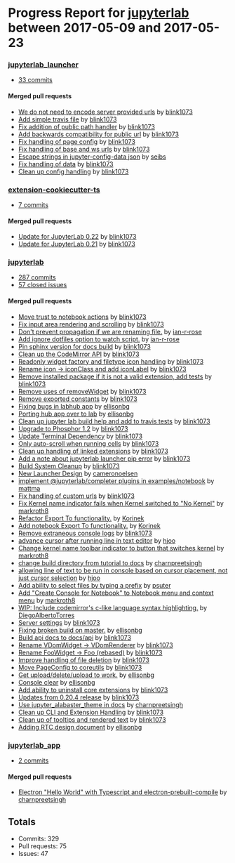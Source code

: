 # Progress Report for [jupyterlab](https://github.com/jupyterlab) between 2017-05-09 and 2017-05-23

### [jupyterlab_launcher](https://github.com/jupyterlab/jupyterlab_launcher)
-  [33 commits](https://github.com/jupyterlab/jupyterlab_launcher/compare/master@%7B1494313200%7D...master@%7B1495522800%7D)

#### Merged pull requests
- [We do not need to encode server provided urls](https://github.com/jupyterlab/jupyterlab_launcher/pull/12) by [blink1073](https://github.com/blink1073)
- [Add simple travis file](https://github.com/jupyterlab/jupyterlab_launcher/pull/11) by [blink1073](https://github.com/blink1073)
- [Fix addition of public path handler](https://github.com/jupyterlab/jupyterlab_launcher/pull/9) by [blink1073](https://github.com/blink1073)
- [Add backwards compatibility for public url](https://github.com/jupyterlab/jupyterlab_launcher/pull/8) by [blink1073](https://github.com/blink1073)
- [Fix handling of page config](https://github.com/jupyterlab/jupyterlab_launcher/pull/7) by [blink1073](https://github.com/blink1073)
- [Fix handling of base and ws urls](https://github.com/jupyterlab/jupyterlab_launcher/pull/6) by [blink1073](https://github.com/blink1073)
- [Escape strings in jupyter-config-data json](https://github.com/jupyterlab/jupyterlab_launcher/pull/5) by [seibs](https://github.com/seibs)
- [Fix handling of data](https://github.com/jupyterlab/jupyterlab_launcher/pull/4) by [blink1073](https://github.com/blink1073)
- [Clean up config handling](https://github.com/jupyterlab/jupyterlab_launcher/pull/3) by [blink1073](https://github.com/blink1073)

### [extension-cookiecutter-ts](https://github.com/jupyterlab/extension-cookiecutter-ts)
-  [7 commits](https://github.com/jupyterlab/extension-cookiecutter-ts/compare/master@%7B1494313200%7D...master@%7B1495522800%7D)

#### Merged pull requests
- [Update for JupyterLab 0.22](https://github.com/jupyterlab/extension-cookiecutter-ts/pull/12) by [blink1073](https://github.com/blink1073)
- [Update for JupyterLab 0.21](https://github.com/jupyterlab/extension-cookiecutter-ts/pull/11) by [blink1073](https://github.com/blink1073)

### [jupyterlab](https://github.com/jupyterlab/jupyterlab)
-  [287 commits](https://github.com/jupyterlab/jupyterlab/compare/master@%7B1494313200%7D...master@%7B1495522800%7D)
-  [57 closed issues](https://github.com/jupyterlab/jupyterlab/issues?utf8=%E2%9C%93&q=is%3Aissue%20closed%3A2017-05-09..2017-05-23)

#### Merged pull requests
- [Move trust to notebook actions](https://github.com/jupyterlab/jupyterlab/pull/2260) by [blink1073](https://github.com/blink1073)
- [Fix input area rendering and scrolling](https://github.com/jupyterlab/jupyterlab/pull/2256) by [blink1073](https://github.com/blink1073)
- [Don't prevent propagation if we are renaming file.](https://github.com/jupyterlab/jupyterlab/pull/2249) by [ian-r-rose](https://github.com/ian-r-rose)
- [Add ignore dotfiles option to watch script.](https://github.com/jupyterlab/jupyterlab/pull/2241) by [ian-r-rose](https://github.com/ian-r-rose)
- [Pin sphinx version for docs build](https://github.com/jupyterlab/jupyterlab/pull/2240) by [blink1073](https://github.com/blink1073)
- [Clean up the CodeMirror API](https://github.com/jupyterlab/jupyterlab/pull/2237) by [blink1073](https://github.com/blink1073)
- [Readonly widget factory and filetype icon handling](https://github.com/jupyterlab/jupyterlab/pull/2236) by [blink1073](https://github.com/blink1073)
- [Rename icon -> iconClass and add iconLabel](https://github.com/jupyterlab/jupyterlab/pull/2233) by [blink1073](https://github.com/blink1073)
- [Remove installed package if it is not a valid extension, add tests](https://github.com/jupyterlab/jupyterlab/pull/2231) by [blink1073](https://github.com/blink1073)
- [Remove uses of removeWidget](https://github.com/jupyterlab/jupyterlab/pull/2230) by [blink1073](https://github.com/blink1073)
- [Remove exported constants](https://github.com/jupyterlab/jupyterlab/pull/2229) by [blink1073](https://github.com/blink1073)
- [Fixing bugs in labhub app](https://github.com/jupyterlab/jupyterlab/pull/2223) by [ellisonbg](https://github.com/ellisonbg)
- [Porting hub app over to lab](https://github.com/jupyterlab/jupyterlab/pull/2222) by [ellisonbg](https://github.com/ellisonbg)
- [Clean up jupyter lab build help and add to travis tests](https://github.com/jupyterlab/jupyterlab/pull/2221) by [blink1073](https://github.com/blink1073)
- [Upgrade to Phosphor 1.2](https://github.com/jupyterlab/jupyterlab/pull/2218) by [blink1073](https://github.com/blink1073)
- [Update Terminal Dependency](https://github.com/jupyterlab/jupyterlab/pull/2217) by [blink1073](https://github.com/blink1073)
- [Only auto-scroll when running cells](https://github.com/jupyterlab/jupyterlab/pull/2216) by [blink1073](https://github.com/blink1073)
- [Clean up handling of linked extensions](https://github.com/jupyterlab/jupyterlab/pull/2215) by [blink1073](https://github.com/blink1073)
- [Add a note about jupyterlab launcher pip error](https://github.com/jupyterlab/jupyterlab/pull/2214) by [blink1073](https://github.com/blink1073)
- [Build System Cleanup](https://github.com/jupyterlab/jupyterlab/pull/2213) by [blink1073](https://github.com/blink1073)
- [New Launcher Design](https://github.com/jupyterlab/jupyterlab/pull/2212) by [cameronoelsen](https://github.com/cameronoelsen)
- [implement @jupyterlab/completer plugins in examples/notebook](https://github.com/jupyterlab/jupyterlab/pull/2210) by [mattma](https://github.com/mattma)
- [Fix handling of custom urls](https://github.com/jupyterlab/jupyterlab/pull/2207) by [blink1073](https://github.com/blink1073)
- [Fix Kernel name indicator fails when Kernel switched to "No Kernel"](https://github.com/jupyterlab/jupyterlab/pull/2204) by [markroth8](https://github.com/markroth8)
- [Refactor Export To functionality.](https://github.com/jupyterlab/jupyterlab/pull/2203) by [Korinek](https://github.com/Korinek)
- [Add notebook Export To functionality.](https://github.com/jupyterlab/jupyterlab/pull/2200) by [Korinek](https://github.com/Korinek)
- [Remove extraneous console logs](https://github.com/jupyterlab/jupyterlab/pull/2199) by [blink1073](https://github.com/blink1073)
- [advance cursor after running line in text editor](https://github.com/jupyterlab/jupyterlab/pull/2197) by [hjoo](https://github.com/hjoo)
- [Change kernel name toolbar indicator to button that switches kernel](https://github.com/jupyterlab/jupyterlab/pull/2195) by [markroth8](https://github.com/markroth8)
- [change build directory from tutorial to docs](https://github.com/jupyterlab/jupyterlab/pull/2193) by [charnpreetsingh](https://github.com/charnpreetsingh)
- [allowing line of text to be run in console based on cursor placement, not just cursor selection](https://github.com/jupyterlab/jupyterlab/pull/2191) by [hjoo](https://github.com/hjoo)
- [Add ability to select files by typing a prefix](https://github.com/jupyterlab/jupyterlab/pull/2190) by [psuter](https://github.com/psuter)
- [Add "Create Console for Notebook" to Notebook menu and context menu](https://github.com/jupyterlab/jupyterlab/pull/2189) by [markroth8](https://github.com/markroth8)
- [WIP: Include codemirror's c-like language syntax highlighting.](https://github.com/jupyterlab/jupyterlab/pull/2187) by [DiegoAlbertoTorres](https://github.com/DiegoAlbertoTorres)
- [Server settings](https://github.com/jupyterlab/jupyterlab/pull/2185) by [blink1073](https://github.com/blink1073)
- [Fixing broken build on master.](https://github.com/jupyterlab/jupyterlab/pull/2180) by [ellisonbg](https://github.com/ellisonbg)
- [Build api docs to docs/api](https://github.com/jupyterlab/jupyterlab/pull/2179) by [blink1073](https://github.com/blink1073)
- [Rename VDomWidget -> VDomRenderer](https://github.com/jupyterlab/jupyterlab/pull/2178) by [blink1073](https://github.com/blink1073)
- [Rename FooWidget -> Foo (rebased)](https://github.com/jupyterlab/jupyterlab/pull/2177) by [blink1073](https://github.com/blink1073)
- [Improve handling of file deletion](https://github.com/jupyterlab/jupyterlab/pull/2174) by [blink1073](https://github.com/blink1073)
- [Move PageConfig to coreutils](https://github.com/jupyterlab/jupyterlab/pull/2173) by [blink1073](https://github.com/blink1073)
- [Get upload/delete/upload to work.](https://github.com/jupyterlab/jupyterlab/pull/2171) by [ellisonbg](https://github.com/ellisonbg)
- [Console clear](https://github.com/jupyterlab/jupyterlab/pull/2170) by [ellisonbg](https://github.com/ellisonbg)
- [Add ability to uninstall core extensions](https://github.com/jupyterlab/jupyterlab/pull/2168) by [blink1073](https://github.com/blink1073)
- [Updates from 0.20.4 release](https://github.com/jupyterlab/jupyterlab/pull/2159) by [blink1073](https://github.com/blink1073)
- [Use jupyter_alabaster_theme in docs](https://github.com/jupyterlab/jupyterlab/pull/2154) by [charnpreetsingh](https://github.com/charnpreetsingh)
- [Clean up CLI and Extension Handling](https://github.com/jupyterlab/jupyterlab/pull/2098) by [blink1073](https://github.com/blink1073)
- [Clean up of tooltips and rendered text](https://github.com/jupyterlab/jupyterlab/pull/2005) by [blink1073](https://github.com/blink1073)
- [Adding RTC design document](https://github.com/jupyterlab/jupyterlab/pull/1794) by [ellisonbg](https://github.com/ellisonbg)

### [jupyterlab_app](https://github.com/jupyterlab/jupyterlab_app)
-  [2 commits](https://github.com/jupyterlab/jupyterlab_app/compare/master@%7B1494313200%7D...master@%7B1495522800%7D)

#### Merged pull requests
- [Electron "Hello World" with Typescript and electron-prebuilt-compile](https://github.com/jupyterlab/jupyterlab_app/pull/1) by [charnpreetsingh](https://github.com/charnpreetsingh)

## Totals
- Commits: 329
- Pull requests: 75
- Issues: 47

